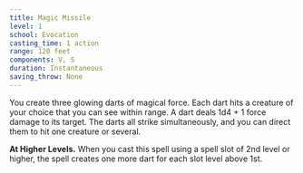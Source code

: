```yaml
---
title: Magic Missile
level: 1
school: Evocation
casting_time: 1 action
range: 120 feet
components: V, S
duration: Instantaneous
saving_throw: None
---
```


You create three glowing darts of magical force. Each dart hits a creature of your choice that you can see within range. A dart deals 1d4 + 1 force damage to its target. The darts all strike simultaneously, and you can direct them to hit one creature or several.

**At Higher Levels.** When you cast this spell using a spell slot of 2nd level or higher, the spell creates one more dart for each slot level above 1st.

